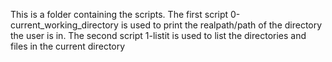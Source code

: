 This is a folder containing the scripts. The first script 0-current_working_directory is used to print the realpath/path of the directory the user is in.
The second script 1-listit is used to list the directories and files in the current directory
